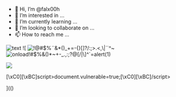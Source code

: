 - 👋 Hi, I’m @falx00h
- 👀 I’m interested in ...
- 🌱 I’m currently learning ...
- 💞️ I’m looking to collaborate on ...
- 📫 How to reach me ...

![text](https://avatars.githubusercontent.com/u/92805783?s=40&v=4)
![
<img src="https://avatars.githubusercontent.com/u/92805783?&s=40&v=" alt="!@#$%¨&*()_+=-{}[]?/:;>.<,\|´`^~"/>
<img src="#<frameset onload=alert(123)>&{document.vulnerable=true;};" alt="onload!#$%&()*~+-_.,:;?@[/|\]^`=alert(1)"/>

<comment><img src="</comment><img src=x onerror=<![<!--]]<script>document.vulnerable=true;//--></script>">

<div datafld="b" dataformatas="html" datasrc="#X"></div>
[\xC0][\xBC]script>document.vulnerable=true;[\xC0][\xBC]/script>

](()
